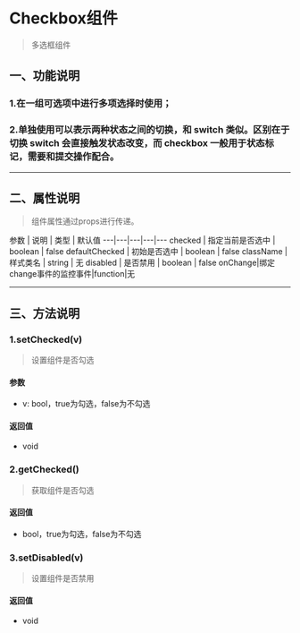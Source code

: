 # Checkbox组件
> 多选框组件
## 一、功能说明
### 1.在一组可选项中进行多项选择时使用；
### 2.单独使用可以表示两种状态之间的切换，和 switch 类似。区别在于切换 switch 会直接触发状态改变，而 checkbox 一般用于状态标记，需要和提交操作配合。

---

## 二、属性说明
> 组件属性通过props进行传递。

参数 | 说明 | 类型 | 默认值
---|---|---|---|---
checked | 指定当前是否选中 | boolean | false
defaultChecked | 初始是否选中 | boolean | false
className | 样式类名 | string | 无
disabled | 是否禁用 | boolean | false
onChange|绑定change事件的监控事件|function|无

---

## 三、方法说明
### 1.setChecked(v)
> 设置组件是否勾选

#### 参数
- v: bool，true为勾选，false为不勾选

#### 返回值
- void

### 2.getChecked()
> 获取组件是否勾选

#### 返回值
- bool，true为勾选，false为不勾选

### 3.setDisabled(v)
> 设置组件是否禁用

#### 返回值
- void
